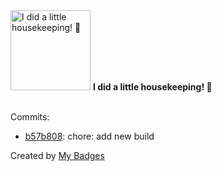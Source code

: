 <img src="https://my-badges.github.io/my-badges/chore-commit.png" alt="I did a little housekeeping! 🧹" title="I did a little housekeeping! 🧹" width="128">
<strong>I did a little housekeeping! 🧹</strong>
<br><br>

Commits:

- <a href="https://github.com/qoomon/actions--access-token/commit/b57b8082c75c28c0b4df8be5344c0b79788b6c49">b57b808</a>: chore: add new build


Created by <a href="https://github.com/my-badges/my-badges">My Badges</a>